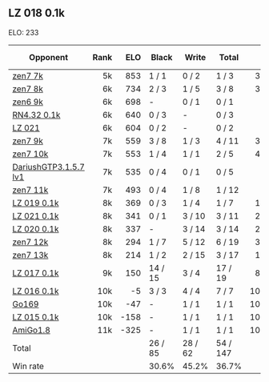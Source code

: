 ## LZ 018 0.1k ##

ELO: 233

Opponent | Rank | ELO | Black | Write | Total | Win rate
---------|-----:|----:|-------|-------|-------|-------:
[zen7 7k](zen7%207k.md) | 5k | 853 | 1 / 1 | 0 / 2 | 1 / 3 | 33.3%
[zen7 8k](zen7%208k.md) | 6k | 734 | 2 / 3 | 1 / 5 | 3 / 8 | 37.5%
[zen6 9k](zen6%209k.md) | 6k | 698 | - | 0 / 1 | 0 / 1 | 0.0%
[RN4.32 0.1k](RN4.32%200.1k.md) | 6k | 640 | 0 / 3 | - | 0 / 3 | 0.0%
[LZ 021](LZ%20021.md) | 6k | 604 | 0 / 2 | - | 0 / 2 | 0.0%
[zen7 9k](zen7%209k.md) | 7k | 559 | 3 / 8 | 1 / 3 | 4 / 11 | 36.4%
[zen7 10k](zen7%2010k.md) | 7k | 553 | 1 / 4 | 1 / 1 | 2 / 5 | 40.0%
[DariushGTP3.1.5.7 lv1](DariushGTP3.1.5.7%20lv1.md) | 7k | 535 | 0 / 4 | 0 / 1 | 0 / 5 | 0.0%
[zen7 11k](zen7%2011k.md) | 7k | 493 | 0 / 4 | 1 / 8 | 1 / 12 | 8.3%
[LZ 019 0.1k](LZ%20019%200.1k.md) | 8k | 369 | 0 / 3 | 1 / 4 | 1 / 7 | 14.3%
[LZ 021 0.1k](LZ%20021%200.1k.md) | 8k | 341 | 0 / 1 | 3 / 10 | 3 / 11 | 27.3%
[LZ 020 0.1k](LZ%20020%200.1k.md) | 8k | 337 | - | 3 / 14 | 3 / 14 | 21.4%
[zen7 12k](zen7%2012k.md) | 8k | 294 | 1 / 7 | 5 / 12 | 6 / 19 | 31.6%
[zen7 13k](zen7%2013k.md) | 8k | 214 | 1 / 2 | 2 / 15 | 3 / 17 | 17.6%
[LZ 017 0.1k](LZ%20017%200.1k.md) | 9k | 150 | 14 / 15 | 3 / 4 | 17 / 19 | 89.5%
[LZ 016 0.1k](LZ%20016%200.1k.md) | 10k | -5 | 3 / 3 | 4 / 4 | 7 / 7 | 100.0%
[Go169](Go169.md) | 10k | -47 | - | 1 / 1 | 1 / 1 | 100.0%
[LZ 015 0.1k](LZ%20015%200.1k.md) | 10k | -158 | - | 1 / 1 | 1 / 1 | 100.0%
[AmiGo1.8](AmiGo1.8.md) | 11k | -325 | - | 1 / 1 | 1 / 1 | 100.0%
Total | | | 26 / 85 | 28 / 62 | 54 / 147 | 
Win rate| | | 30.6% | 45.2% | 36.7% | 
